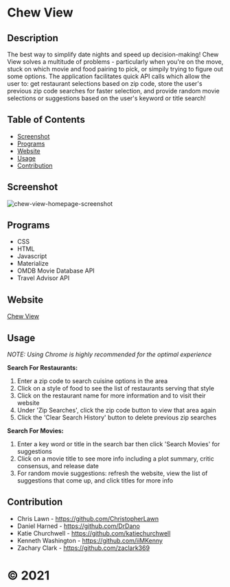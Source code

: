 # **Chew View**

## **Description**
The best way to simplify date nights and speed up decision-making! Chew View solves a multitude of problems - particularly when you're on the move, stuck on which movie and food pairing to pick, or simpily trying to figure out some options. The application facilitates quick API calls which allow the user to: get restaurant selections based on zip code, store the user's previous zip code searches for faster selection, and provide random movie selections or suggestions based on the user's keyword or title search! 

## **Table of Contents**
* [Screenshot](#screenshot)
* [Programs](#programs)
* [Website](#website)
* [Usage](#usage)
* [Contribution](#contribution)

## **Screenshot**
![chew-view-homepage-screenshot](https://user-images.githubusercontent.com/91863054/160073211-b34cab41-b939-445f-86d0-f94a63a71465.png)

## **Programs**
* CSS
* HTML
* Javascript
* Materialize
* OMDB Movie Database API
* Travel Advisor API

## **Website**
<a href="https://christopherlawn.github.io/team-1-dinner-movie/" target="_blank">Chew View</a>

## **Usage**
*NOTE: Using Chrome is highly recommended for the optimal experience*

**Search For Restaurants:**
1) Enter a zip code to search cuisine options in the area
2) Click on a style of food to see the list of restaurants serving that style
3) Click on the restaurant name for more information and to visit their website
4) Under 'Zip Searches', click the zip code button to view that area again
5) Click the 'Clear Search History' button to delete previous zip searches

**Search For Movies:**
1) Enter a key word or title in the search bar then click 'Search Movies' for suggestions
2) Click on a movie title to see more info including a plot summary, critic consensus, and release date
3) For random movie suggestions: refresh the website, view the list of suggestions that come up, and click titles for more info

## **Contribution**
* Chris Lawn - https://github.com/ChristopherLawn
* Daniel Harned - https://github.com/DrDano
* Katie Churchwell - https://github.com/katiechurchwell
* Kenneth Washington - https://github.com/iiMKenny
* Zachary Clark - https://github.com/zaclark369

# **©️ 2021**

